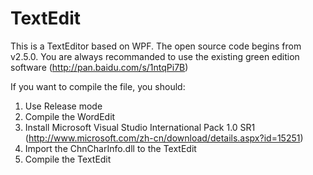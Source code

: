 # TextEdit
This is a TextEditor based on WPF. The open source code begins from v2.5.0.
You are always recommanded to use the existing green edition software (http://pan.baidu.com/s/1ntqPi7B)

If you want to compile the file, you should:

1. Use Release mode
2. Compile the WordEdit
3. Install Microsoft Visual Studio International Pack 1.0 SR1 (http://www.microsoft.com/zh-cn/download/details.aspx?id=15251)
4. Import the ChnCharInfo.dll to the TextEdit
5. Compile the TextEdit

